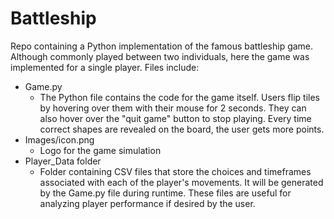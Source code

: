 # Battleship
Repo containing a Python implementation of the famous battleship game. Although commonly played between two individuals, here the game was implemented for a single player. Files include:
* Game.py
   * The Python file contains the code for the game itself. Users flip tiles by hovering over them with their mouse for 2 seconds. They can also hover over the "quit game" button to stop playing. Every time correct shapes are revealed on the board, the user gets more points.
* Images/icon.png
   * Logo for the game simulation
* Player_Data folder
   * Folder containing CSV files that store the choices and timeframes associated with each of the player's movements. It will be generated by the Game.py file during runtime. These files are useful for analyzing player performance if desired by the user.
